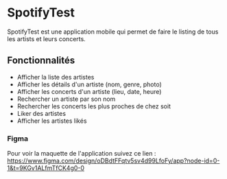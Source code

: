 # SpotifyTest
SpotifyTest est une application mobile qui permet de faire le listing de tous les artists et leurs concerts.

## Fonctionnalités
- Afficher la liste des artistes
- Afficher les détails d'un artiste (nom, genre, photo)
- Afficher les concerts d'un artiste (lieu, date, heure)
- Rechercher un artiste par son nom
- Rechercher les concerts les plus proches de chez soit
- Liker des artistes
- Afficher les artistes likés

### Figma
Pour voir la maquette de l'application suivez ce lien : https://www.figma.com/design/oDBdtFFqtv5sv4d99LfoFy/app?node-id=0-1&t=9KGv1ALfmTfCK4g0-0
